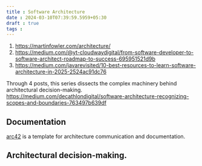 ```yaml
---
title : Software Architecture
date : 2024-03-10T07:39:59.5959+05:30
draft : true
tags : 
---
```


1. https://martinfowler.com/architecture/
2. https://medium.com/@yt-cloudwaydigital/from-software-developer-to-software-architect-roadmap-to-success-695951521d9b
3. https://medium.com/javarevisited/10-best-resources-to-learn-software-architecture-in-2025-2524ac91dc76

Through 4 posts, this series dissects the complex machinery behind architectural decision-making.
https://medium.com/decathlondigital/software-architecture-recognizing-scopes-and-boundaries-763497b639df
## Documentation 

[arc42](https://arc42.org/overview) is a template for architecture communication and documentation. 



## Architectural decision-making.
